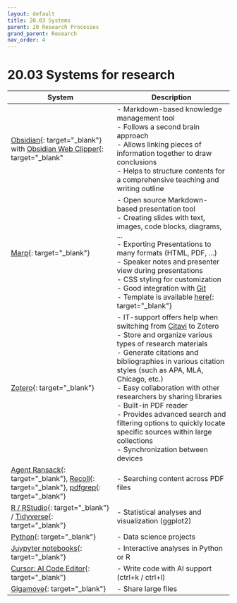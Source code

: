 ```yaml
---
layout: default
title: 20.03 Systems
parent: 20 Research Processes
grand_parent: Research
nav_order: 4
---
```


# 20.03 Systems for research

 System | Description |
---|---|
[Obsidian](https://obsidian.md/){: target="_blank"} with [Obsidian Web Clipper](https://chromewebstore.google.com/detail/obsidian-web-clipper/cnjifjpddelmedmihgijeibhnjfabmlf?pli=1){: target="_blank"| - Markdown-based knowledge management tool<br>- Follows a second brain approach<br>- Allows linking pieces of information together to draw conclusions<br>- Helps to structure contents for a comprehensive teaching and writing outline |
[Marp](https://marp.app/){: target="_blank"}| - Open source Markdown-based presentation tool<br>- Creating slides with text, images, code blocks, diagrams, ...<br>- Exporting Presentations to many formats (HTML, PDF, ...)<br>- Speaker notes and presenter view during presentations<br>- CSS styling for customization<br>- Good integration with [Git](#git)<br>- Template is available [here](https://github.com/digital-work-lab/slides_template){: target="_blank"} |
[Zotero](https://www.zotero.org/){: target="_blank"}| - IT-support offers help when switching from [Citavi](#Citavi) to Zotero<br>- Store and organize various types of research materials<br>- Generate citations and bibliographies in various citation styles (such as APA, MLA, Chicago, etc.)<br>- Easy collaboration with other researchers by sharing libraries<br>- Built-in PDF reader<br>- Provides advanced search and filtering options to quickly locate specific sources within large collections<br>- Synchronization between devices |
[Agent Ransack](https://www.mythicsoft.com/agentransack/){: target="_blank"}, [Recoll](https://wiki.ubuntuusers.de/Recoll/){: target="_blank"}, [pdfgrep](https://pdfgrep.org/){: target="_blank"} | - Searching content across PDF files |
[R / RStudio](https://posit.co/){: target="_blank"} / [Tidyverse](https://www.tidyverse.org/){: target="_blank"}| - Statistical analyses and visualization (ggplot2) |
[Python](https://www.python.org/){: target="_blank"}| - Data science projects |
[Juypyter notebooks](https://jupyter.org/){: target="_blank"}| - Interactive analyses in Python or R |
[Cursor: AI Code Editor](https://cursor.sh/){: target="_blank"}| - Write code with AI support (ctrl+k / ctrl+l) |
[Gigamove](https://gigamove.rwth-aachen.de/de/provide){: target="_blank"}| - Share large files |
